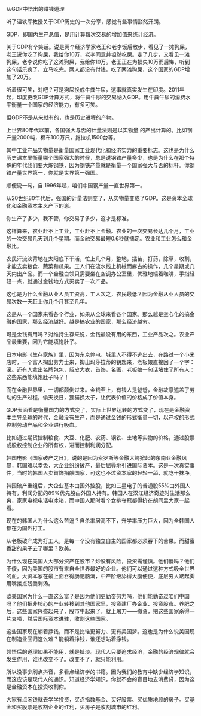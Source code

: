 从GDP中悟出的赚钱道理

听了温铁军教授关于GDP历史的一次分享，感觉有些事情豁然开朗。

GDP，即国内生产总值，是用计算每次交易的增加值来统计经济。

关于GDP有个笑话。说是两个经济学家老王和老李饭后散步，看见了一摊狗屎，老王说你吃了狗屎，我给你10万，老李同意并坦然吃屎。走了几步，又看见一滩狗屎，老李说你吃了这滩狗屎，我给你10万。老王正在为损失10万而后悔，听到这句话乐疯了，立马吃完。两人都没有付钱，吃了两滩狗屎，这个国家的GDP增加了20万。

听着很可笑，对吧？可是狗屎换成牛粪牛尿，这事就真实发生在印度。2011年起，印度更改GDP计算方式，将牛粪牛尿的交易纳入GDP。用牛粪牛尿的消费水平衡量一个国家的经济能力，有多可笑。

但GDP不是从来就有的，也是历史进程的产物。

上世界80年代以前，各国强大与否的计量法则是以实物量 的产出计算的。比如钢产量2000吨，棉布100万尺，拖拉机1500台等。

其中工业产品实物量是衡量国家工业现代化和经济实力的重要标志。这也是为什么历史课本里衡量哪个国家强大的时候，总是说钢铁产量多少，也是为什么在那个特殊的年代我们要大炼钢铁，因为钢铁产量就是衡量一个国家强大与否的标杆。你钢铁产量世界第一，你就是世界第一强国。

顺便说一句，自 1996年起，咱们中国钢产量一直世界第一。

从20世纪80年代后，强国的计量法则变了，从实物量变成了GDP。这是资本全球化和金融资本主义产下的崽。

你生产了多少，我不管，你交易了多少，这才是标准。

这样算来，农业赶不上工业，工业赶不上金融。农业的一次交易长达几个月，工业的一次交易几天到几个星期。而金融交易最短0.6秒就搞定。农业和工业怎么和金融比。

农民汗流浃背地在太阳底下干活，忙上几个月，整地，插苗，打药，除草，收割，才能去卖粮食、蔬菜和瓜果。工人们在流水线上机械而麻古的操作，几个星期或几天内出产品。而一个金融白领只需要坐在空调办公室里，优雅地端着咖啡，手指轻轻一点，就通过金钱地方式买卖了一次产品。

这也是为什么金融从业人员工资高，工人次之，农民最低？因为金融从业人员的交易次数一天赶上你几个月甚至几年。

这是从一个国家来看各个行业，如果从全球来看各个国家。那么越是空心化的搞金融的国家，那么经济越好。越是搞农业的国家，那么经济越穷。

可是金钱有用吗？对维持生存来说，金钱最没有用的东西，工业产品次之。农业产品最重要，因为它能填饱肚子。

日本电影《生存家族》里，因为东京停电，城里人不得不逃出去，在路过一个小米店时，一个富人掏出劳力士来，掏出玛莎拉蒂的钥匙来，老板娘直接回了一个字：滚。还有人拿出名牌包包，貂皮大衣，首饰，名画，老板娘一句话堵住了所有人：这些东西能填饱肚子吗？！

而在金融世界里，一切都颠倒过来。金钱至上，有钱人是爸爸，金融故意遮盖了劳动的生产过程，偷天换日，狸猫换太子，让代表价值的价格成了价值本身。

GDP表面看是衡量国力的方式变了，实际上世界运转的方式变了，现在是金融资本主导全球的时代，金融没有生产，而是通过金钱的形式衡量一切，以产权的形式控制劳动产品和企业进行吸血。

比如通过期货控制粮食、大豆、化肥、农药、钢铁、土地等实物的价格，通过股票或股权控制企业的所有权，进而控制利润分配。

韩国电影《国家破产之日》，说的是因为索罗斯等金融大鳄掀起的东南亚金融风暴，韩国难以幸免，大企业纷纷破产，最后屈辱地引进国际资本。这是一次真实事件，当时的韩国人卖首饰捐献国家，可这也不过资本家的轻轻一舔，就吃干抹净。

韩国破产重组后，大企业基本由国外控股，比如三星电子的普通股55%由外国人持有，利润分配的89%优先股由外国人持有。韩国人在汉江经济奇迹时生活那么爽，家家电视电话电冰箱，而中国人那时看个女排夺冠都得挤在胡同里大家一起看。

现在的韩国人为什么这么苦逼？自杀率居高不下，升学率压力巨大，因为全韩国人都在为国外打工。

从老板破产成为打工人，是每一个没有独立自主的国家都必须吞下的苦果。而甜蜜香甜的果子去了哪里？欧美。

为什么现在美国人大部分资产在股市？炒股有风险，投资需谨慎。他们傻吗？他们不傻，因为美国的股市有来自全世界最好的企业。他们可以通过这种方式吸全世界的血。大资本家在最上面吞得肠肥脑满，中产阶级舔得大腹便便，底层穷人踮起脚用嘴接点残羹剩汤。

欧美国家为什么一直这么富？是因为他们更勤奋努力吗，他们能勤奋过咱们中国吗？他们把非核心的产业转移到其他国家里，投资建厂办企业、投资股市。养肥之后，这些国家兴盛起来了，股市牛起来了，就上屠刀——撤资，把这些国家杀得一片哀嚎，然后国际资本进驻，收割这些国家。

这些国家现在躺着挣钱，而不是比谁更努力、更有美国梦。这也是为什么说美国现在制造业回归这么难？能躺着挣钱，谁还想站着挣钱。

领悟后的道理如果不能用，就是扯淡。现代人只要追求经济，金融的经济规律就会发生作用，谁也改变不了。改变不了，就只能利用。

所以没事少刷点抖音，多看点经济学的书籍。因为我们的教育中缺少经济学知识，而这应该是现代人的通识。知道经济学知识，你就不会的盲目地去消费贷，因为这是金融资本在投资收割你。

大家有点闲钱就去学学投资，买点指数基金、买好股票、买优质地段的房子。买基金和买股票是收割企业的红利，买房子是收割城市的红利。

